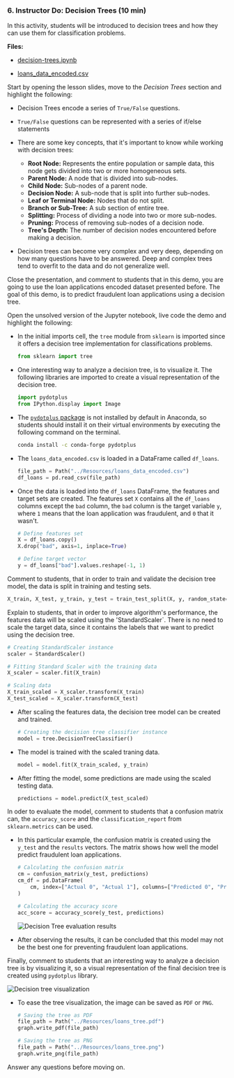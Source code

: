 ### 6. Instructor Do: Decision Trees (10 min)

In this activity, students will be introduced to decision trees and how they can use them for classification problems.

**Files:**

* [decision-trees.ipynb](Activities/03-Ins_Decision-Trees/Solved/decision-trees.ipynb)

* [loans_data_encoded.csv](Activities/03-Ins_Decision-Trees/Resources/loans_data_encoded.csv)

Start by opening the lesson slides, move to the _Decision Trees_ section and highlight the following:

* Decision Trees encode a series of `True/False` questions.

* `True/False` questions can be represented with a series of if/else statements

* There are some key concepts, that it's important to know while working with decision trees:

  * **Root Node:** Represents the entire population or sample data, this node gets divided into two or more homogeneous sets.
  * **Parent Node:** A node that is divided into sub-nodes.
  * **Child Node:** Sub-nodes of a parent node.
  * **Decision Node:** A sub-node that is split into further sub-nodes.
  * **Leaf or Terminal Node:** Nodes that do not split.
  * **Branch or Sub-Tree:** A sub section of entire tree.
  * **Splitting:** Process of dividing a node into two or more sub-nodes.
  * **Pruning:** Process of removing sub-nodes of a decision node.
  * **Tree's Depth:** The number of decision nodes encountered before making a decision.

* Decision trees can become very complex and very deep, depending on how many questions have to be answered. Deep and complex trees tend to overfit to the data and do not generalize well.

Close the presentation, and comment to students that in this demo, you are going to use the loan applications encoded dataset presented before. The goal of this demo, is to predict fraudulent loan applications using a decision tree.

Open the unsolved version of the Jupyter notebook, live code the demo and highlight the following:

* In the initial imports cell, the `tree` module from `sklearn` is imported since it offers a decision tree implementation for classifications problems.

  ```python
  from sklearn import tree
  ```

* One interesting way to analyze a decision tree, is to visualize it. The following libraries are imported to create a visual representation of the decision tree.

  ```python
  import pydotplus
  from IPython.display import Image
  ```

* The [`pydotplus` package](https://anaconda.org/conda-forge/pydotplus) is not installed by default in Anaconda, so students should install it on their virtual environments by executing the following command on the terminal.

  ```bash
  conda install -c conda-forge pydotplus
  ```

* The `loans_data_encoded.csv` is loaded in a DataFrame called `df_loans`.

  ```python
  file_path = Path("../Resources/loans_data_encoded.csv")
  df_loans = pd.read_csv(file_path)
  ```

* Once the data is loaded into the `df_loans` DataFrame, the features and target sets are created. The features set `X` contains all the `df_loans` columns except the `bad` column, the `bad` column is the target variable `y`, where `1` means that the loan application was fraudulent, and `0` that it wasn't.

  ```python
  # Define features set
  X = df_loans.copy()
  X.drop("bad", axis=1, inplace=True)

  # Define target vector
  y = df_loans["bad"].values.reshape(-1, 1)
  ```

Comment to students, that in order to train and validate the decision tree model, the data is split in training and testing sets.

```python
X_train, X_test, y_train, y_test = train_test_split(X, y, random_state=78)
```

Explain to students, that in order to improve algorithm's performance, the features data will be scaled using the 'StandardScaler`. There is no need to scale the target data, since it contains the labels that we want to predict using the decision tree.

```python
# Creating StandardScaler instance
scaler = StandardScaler()

# Fitting Standard Scaler with the training data
X_scaler = scaler.fit(X_train)

# Scaling data
X_train_scaled = X_scaler.transform(X_train)
X_test_scaled = X_scaler.transform(X_test)
```

* After scaling the features data, the decision tree model can be created and trained.

  ```python
  # Creating the decision tree classifier instance
  model = tree.DecisionTreeClassifier()
  ```

* The model is trained with the scaled traning data.

  ```python
  model = model.fit(X_train_scaled, y_train)
  ```

* After fitting the model, some predictions are made using the scaled testing data.

  ```python
  predictions = model.predict(X_test_scaled)
  ```

In oder to evaluate the model, comment to students that a confusion matrix can, the `accuracy_score` and the `classification_report` from `sklearn.metrics` can be used.

* In this particular example, the confusion matrix is created using the `y_test` and the `results` vectors. The matrix shows how well the model predict fraudulent loan applications.

  ```python
  # Calculating the confusion matrix
  cm = confusion_matrix(y_test, predictions)
  cm_df = pd.DataFrame(
      cm, index=["Actual 0", "Actual 1"], columns=["Predicted 0", "Predicted 1"]
  )

  # Calculating the accuracy score
  acc_score = accuracy_score(y_test, predictions)
  ```

  ![Decision Tree evaluation results](Images/decision-trees-1.png)

* After observing the results, it can be concluded that this model may not be the best one for preventing fraudulent loan applications.

Finally, comment to students that an interesting way to analyze a decision tree is by visualizing it, so a visual representation of the final decision tree is created using `pydotplus` library.

![Decision tree visualization](Images/decision-trees-2.png)

* To ease the tree visualization, the image can be saved as `PDF` or `PNG`.

  ```python
  # Saving the tree as PDF
  file_path = Path("../Resources/loans_tree.pdf")
  graph.write_pdf(file_path)

  # Saving the tree as PNG
  file_path = Path("../Resources/loans_tree.png")
  graph.write_png(file_path)
  ```

Answer any questions before moving on.
